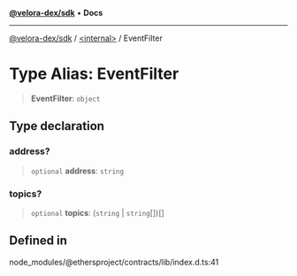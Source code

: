 [**@velora-dex/sdk**](../../README.md) • **Docs**

***

[@velora-dex/sdk](../../globals.md) / [\<internal\>](../README.md) / EventFilter

# Type Alias: EventFilter

> **EventFilter**: `object`

## Type declaration

### address?

> `optional` **address**: `string`

### topics?

> `optional` **topics**: (`string` \| `string`[])[]

## Defined in

node\_modules/@ethersproject/contracts/lib/index.d.ts:41
